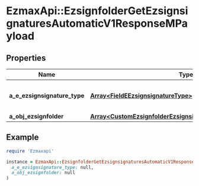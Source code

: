 # EzmaxApi::EzsignfolderGetEzsignsignaturesAutomaticV1ResponseMPayload

## Properties

| Name | Type | Description | Notes |
| ---- | ---- | ----------- | ----- |
| **a_e_ezsignsignature_type** | [**Array&lt;FieldEEzsignsignatureType&gt;**](FieldEEzsignsignatureType.md) | All eEzsignsignatureType contained in the response |  |
| **a_obj_ezsignfolder** | [**Array&lt;CustomEzsignfolderEzsignsignaturesAutomaticResponse&gt;**](CustomEzsignfolderEzsignsignaturesAutomaticResponse.md) |  |  |

## Example

```ruby
require 'Ezmaxapi'

instance = EzmaxApi::EzsignfolderGetEzsignsignaturesAutomaticV1ResponseMPayload.new(
  a_e_ezsignsignature_type: null,
  a_obj_ezsignfolder: null
)
```


